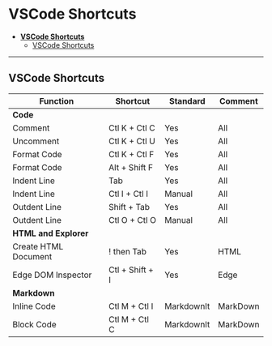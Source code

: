 # **VSCode Shortcuts**

- [**VSCode Shortcuts**](#vscode-shortcuts)
  - [VSCode Shortcuts](#vscode-shortcuts-1)

---

## VSCode Shortcuts

|Function|Shortcut|Standard|Comment|
|-|-|-|-|
|**Code**||||
|Comment|Ctl K + Ctl C|Yes|All|
|Uncomment|Ctl K + Ctl U|Yes|All|
|Format Code|Ctl K + Ctl F|Yes|All|
|Format Code|Alt + Shift F |Yes|All|
|Indent Line|Tab|Yes|All|
|Indent Line|Ctl I + Ctl I|Manual|All|
|Outdent Line|Shift + Tab|Yes|All|
|Outdent Line|Ctl O + Ctl O|Manual|All|
|**HTML and Explorer**||||
|Create HTML Document|! then Tab|Yes|HTML|
|Edge DOM Inspector|Ctl + Shift + I|Yes|Edge|
|**Markdown**||||
|Inline Code|Ctl M + Ctl I|MarkdownIt|MarkDown|
|Block Code|Ctl M + Ctl C|MarkdownIt|MarkDown|
